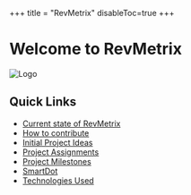 +++
title = "RevMetrix"
disableToc=true
+++

# Welcome to RevMetrix
![Logo](https://raw.githubusercontent.com/YCP-Rev-Metrix/Wiki/main/static/images/logo.png?lightbox=false&height=200px)

## Quick Links
 - [Current state of RevMetrix](/current-state-of-revmetrix/index.html)
 - [How to contribute](/how-to-contribute/index.html)
 - [Initial Project Ideas](/initial-project-ideas/index.html)
 - [Project Assignments](/project-assignments/index.html)
 - [Project Milestones](/project-milestones/index.html)
 - [SmartDot](/smartdot/index.html)
 - [Technologies Used](/technologies-used/index.html)


